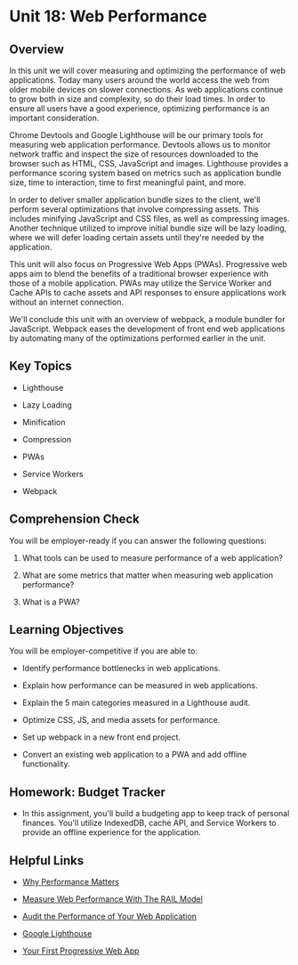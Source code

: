 # Unit 18: Web Performance

## Overview

In this unit we will cover measuring and optimizing the performance of web applications. Today many users around the world access the web from older mobile devices on slower connections. As web applications continue to grow both in size and complexity, so do their load times. In order to ensure all users have a good experience, optimizing performance is an important consideration.

Chrome Devtools and Google Lighthouse will be our primary tools for measuring web application performance. Devtools allows us to monitor network traffic and inspect the size of resources downloaded to the browser such as HTML, CSS, JavaScript and images. Lighthouse provides a performance scoring system based on metrics such as application bundle size, time to interaction, time to first meaningful paint, and more.

In order to deliver smaller application bundle sizes to the client, we'll perform several optimizations that involve compressing assets. This includes minifying JavaScript and CSS files, as well as compressing images. Another technique utilized to improve initial bundle size will be lazy loading, where we will defer loading certain assets until they're needed by the application.

This unit will also focus on Progressive Web Apps (PWAs). Progressive web apps aim to blend the benefits of a traditional browser experience with those of a mobile application. PWAs may utilize the Service Worker and Cache APIs to cache assets and API responses to ensure applications work without an internet connection.

We'll conclude this unit with an overview of webpack, a module bundler for JavaScript. Webpack eases the development of front end web applications by automating many of the optimizations performed earlier in the unit.

## Key Topics

- Lighthouse

- Lazy Loading

- Minification

- Compression

- PWAs

- Service Workers

- Webpack

## Comprehension Check

You will be employer-ready if you can answer the following questions:

1. What tools can be used to measure performance of a web application?

2. What are some metrics that matter when measuring web application performance?

3. What is a PWA?

## Learning Objectives

You will be employer-competitive if you are able to:

- Identify performance bottlenecks in web applications.

- Explain how performance can be measured in web applications.

- Explain the 5 main categories measured in a Lighthouse audit.

- Optimize CSS, JS, and media assets for performance.

- Set up webpack in a new front end project.

- Convert an existing web application to a PWA and add offline functionality.

## Homework: Budget Tracker

- In this assignment, you'll build a budgeting app to keep track of personal finances. You'll utilize IndexedDB, cache API, and Service Workers to provide an offline experience for the application.

## Helpful Links

- [Why Performance Matters](https://developers.google.com/web/fundamentals/performance/why-performance-matters/)

- [Measure Web Performance With The RAIL Model](https://developers.google.com/web/fundamentals/performance/rail)

- [Audit the Performance of Your Web Application](https://developers.google.com/web/fundamentals/performance/audit/)

- [Google Lighthouse](https://developers.google.com/web/tools/lighthouse/)

- [Your First Progressive Web App](https://developers.google.com/web/fundamentals/codelabs/your-first-pwapp/)
